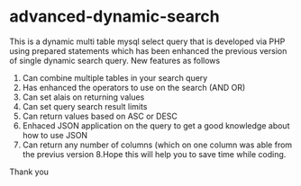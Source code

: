 # advanced-dynamic-search
This is a dynamic multi table mysql select query that is developed via PHP using prepared statements which has been enhanced the previous version of single dynamic search query.
New features as follows
1. Can combine multiple tables in your search query
2. Has enhanced the operators to use on the search (AND OR)
3. Can set alais on returning values
4. Can set query search result limits
5. Can return values based on ASC or DESC
6. Enhaced JSON application on the query to get a good knowledge about how to use JSON 
7. Can return any number of columns (which on one column was able from the previus version
8.Hope this will help you to save time while coding.

Thank you
